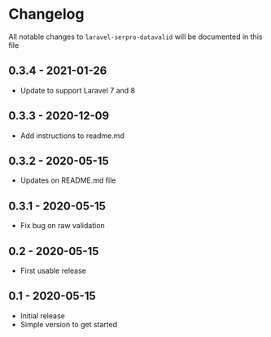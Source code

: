 # Changelog

All notable changes to `laravel-serpro-datavalid` will be documented in this file

## 0.3.4 - 2021-01-26

- Update to support Laravel 7 and 8

## 0.3.3 - 2020-12-09

- Add instructions to readme.md

## 0.3.2 - 2020-05-15

- Updates on README.md file

## 0.3.1 - 2020-05-15

- Fix bug on raw validation

## 0.2 - 2020-05-15

- First usable release

## 0.1 - 2020-05-15

- Initial release
- Simple version to get started
